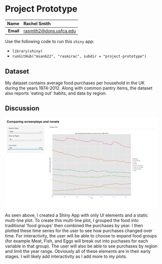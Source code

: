 Project Prototype
==============================

| **Name**  | Rachel Smith |
|----------:|:-------------|
| **Email** | rasmith2@dons.usfca.edu |


Use the following code to run this `shiny` app:

- `library(shiny)`
- `runGitHub("msan622", "rasmirac", subdir = "project-prototype")`

## Dataset ##

My dataset contains average food purchases per household in the UK during the years 1974-2012. Along with common pantry items, the dataset also reports 'eating out' habits, and data by region.  


## Discussion ##

![](prototype.png)

As seen above, I created a Shiny App with only UI elements and a static multi-line plot. To create this multi-line plot, I grouped the food into traditional 'food groups' then combined the purchases by year. I then plotted these time series for the user to see how purchases changed over time. For interactivity, the user will be able to choose to expand food groups (for example Meat, Fish, and Eggs will break out into puchases for each variable in that group). The user will also be able to see purchases by region and limit the year range. Obviously all of these elements are in their early stages. I will likely add interactivity as I add more to my plots. 



